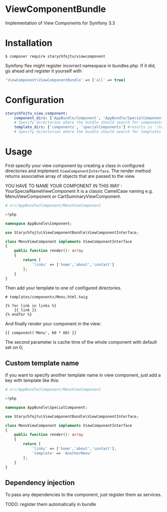 # ViewComponentBundle
Implementation of View Components for Symfony 3.3

# Installation

```
$ composer require starychfojtu/viewcomponent
```

Symfony flex might register incorrect namespace in bundles.php. If it did,
go ahead and register it yourself with 
```php 
'ViewComponent\ViewComponentBundle' => ['all' => true]
```

# Configuration

```yaml
starychfojtu_view_component:
    component_dirs: ['AppBundle/Component', 'AppBundle/SpecialComponent'] #results in '/src/AppBundle/Component', '/src/AppBundle/Component/specialComponent'
    # Specify directories where the bundle should search for components from /src
    template_dirs: ['components', 'specialComponents'] #results in '/templates/components', '/templates/specialComponents'
    # Specify directories where the bundle should search for templates from /templates
```

# Usage

First specify your view component by creating a class in configured directories
and implement ```ViewComponentInterface```. The render method returns associative array of
objects that are passed to the view.

YOU HAVE TO NAME YOUR COMPONENT IN THIS WAY : YourSpecialNameViewComponent
It is a classic CamelCase naming e.g. MenuViewComponent or CartSummaryViewComponent.

```php
# src/AppBundle/Component/MenuViewComponent

<?php

namespace AppBundle\Component;

use Starychfojtu\ViewComponentBundle\ViewComponentInterface;

class MenuViewComponent implements ViewComponentInterface
{
    public function render(): array
    {
        return [
            'links' => ['home','about','contact']
        ];
    }
}

```

Then add your template to one of configured directories.

```twig
# templates/components/Menu.html.twig

{% for link in links %}
    {{ link }}
{% endfor %}
```

And finally render your component in the view:

```twig
{{ component('Menu', 60 * 60) }}
```

The second parameter is cache time of the whole component with default set on 0;

## Custom template name

If you want to specify another template name in view component, just add
a key with template like this:

```php
# src/AppBundle/Component/MenuViewComponent

<?php

namespace AppBundle\SpecialComponent;

use Starychfojtu\ViewComponentBundle\ViewComponentInterface;

class MenuViewComponent implements ViewComponentInterface
{
    public function render(): array
    {
        return [
            'links' => ['home','about','contact'],
            'template' => 'AnotherMenu'
        ];
    }
}

```

## Dependency injection

To pass any dependencies to the component, just register them as services.

TODO: register them automatically in bundle
